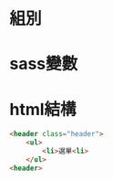 # 組別

# sass變數


# html結構
```html
<header class="header">
    <ul>
        <li>選單<li>
    </ul>
<header>
``` 
